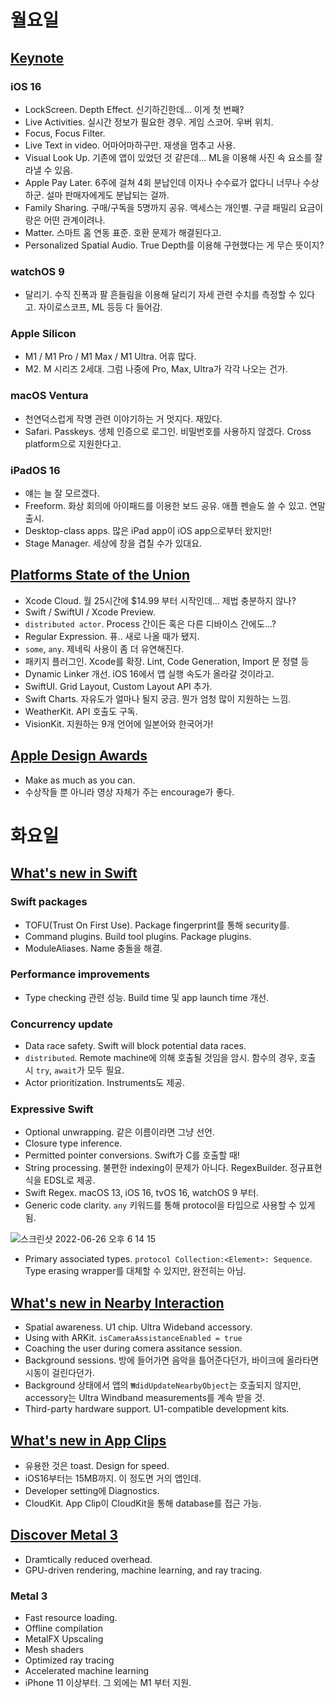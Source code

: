 # 월요일

## [Keynote](https://developer.apple.com/wwdc22/101)
### iOS 16
- LockScreen. Depth Effect. 신기하긴한데... 이게 첫 번째?
- Live Activities. 실시간 정보가 필요한 경우. 게임 스코어. 우버 위치.
- Focus, Focus Filter.
- Live Text in video. 어마어마하구만. 재생을 멈추고 사용.
- Visual Look Up. 기존에 앱이 있었던 것 같은데... ML을 이용해 사진 속 요소를 잘라낼 수 있음.
- Apple Pay Later. 6주에 걸쳐 4회 분납인데 이자나 수수료가 없다니 너무나 수상하군. 설마 판매자에게도 분납되는 걸까.
- Family Sharing. 구매/구독을 5명까지 공유. 액세스는 개인별. 구글 패밀리 요금이랑은 어떤 관계이려나.
- Matter. 스마트 홈 연동 표준. 호환 문제가 해결된다고.
- Personalized Spatial Audio. True Depth를 이용해 구현했다는 게 무슨 뜻이지?
### watchOS 9
- 달리기. 수직 진폭과 팔 흔들림을 이용해 달리기 자세 관련 수치를 측정할 수 있다고. 자이로스코프, ML 등등 다 들어감.
### Apple Silicon
- M1 / M1 Pro / M1 Max / M1 Ultra. 어휴 많다.
- M2. M 시리즈 2세대. 그럼 나중에 Pro, Max, Ultra가 각각 나오는 건가.
### macOS Ventura
- 천연덕스럽게 작명 관련 이야기하는 거 멋지다. 재밌다.
- Safari. Passkeys. 생체 인증으로 로그인. 비밀번호를 사용하지 않겠다. Cross platform으로 지원한다고.
### iPadOS 16
- 얘는 늘 잘 모르겠다.
- Freeform. 화상 회의에 아이패드를 이용한 보드 공유. 애플 펜슬도 쓸 수 있고. 연말 출시.
- Desktop-class apps. 많은 iPad app이 iOS app으로부터 왔지만!
- Stage Manager. 세상에 창을 겹칠 수가 있대요.

## [Platforms State of the Union](https://developer.apple.com/wwdc22/102)
- Xcode Cloud. 월 25시간에 $14.99 부터 시작인데... 제법 충분하지 않나?
- Swift / SwiftUI / Xcode Preview. 
- `distributed actor`. Process 간이든 혹은 다른 디바이스 간에도...?
- Regular Expression. 퓨.. 새로 나올 때가 됐지.
- `some`, `any`. 제네릭 사용이 좀 더 유연해진다.
- 패키지 플러그인. Xcode를 확장. Lint, Code Generation, Import 문 정렬 등
- Dynamic Linker 개선. iOS 16에서 앱 실행 속도가 올라갈 것이라고.
- SwiftUI. Grid Layout, Custom Layout API 추가.
- Swift Charts. 자유도가 얼마나 될지 궁금. 뭔가 엄청 많이 지원하는 느낌.
- WeatherKit. API 호출도 구독.
- VisionKit. 지원하는 9개 언어에 일본어와 한국어가!

## [Apple Design Awards](https://developer.apple.com/wwdc22/103)
- Make as much as you can.
- 수상작들 뿐 아니라 영상 자체가 주는 encourage가 좋다.

# 화요일

## [What's new in Swift](https://developer.apple.com/wwdc22/110354)
### Swift packages
- TOFU(Trust On First Use). Package fingerprint를 통해 security를.
- Command plugins. Build tool plugins. Package plugins.
- ModuleAliases. Name 충돌을 해결.
### Performance improvements
- Type checking 관련 성능. Build time 및 app launch time 개선.
### Concurrency update
- Data race safety. Swift will block potential data races.
- `distributed`. Remote machine에 의해 호출될 것임을 암시. 함수의 경우, 호출 시 `try`, `await`가 모두 필요.
- Actor prioritization. Instruments도 제공. 
### Expressive Swift
- Optional unwrapping. 같은 이름이라면 그냥 선언. 
- Closure type inference.
- Permitted pointer conversions. Swift가 C를 호출할 때!
- String processing. 불편한 indexing이 문제가 아니다. RegexBuilder. 정규표현식을 EDSL로 제공.
- Swift Regex. macOS 13, iOS 16, tvOS 16, watchOS 9 부터.
- Generic code clarity. `any` 키워드를 통해 protocol을 타입으로 사용할 수 있게 됨.

![스크린샷 2022-06-26 오후 6 14 15](https://user-images.githubusercontent.com/5267524/175807933-72254ca0-ac62-455d-b76d-03b55a97e36a.png)

- Primary associated types. `protocol Collection:<Element>: Sequence`. Type erasing wrapper를 대체할 수 있지만, 완전히는 아님.

## [What's new in Nearby Interaction](https://developer.apple.com/wwdc22/10008)
- Spatial awareness. U1 chip. Ultra Wideband accessory.
- Using with ARKit. `isCameraAssistanceEnabled = true`
- Coaching the user during comera assitance session.
- Background sessions. 방에 들어가면 음악을 틀어준다던가, 바이크에 올라타면 시동이 걸린다던가.
- Background 상태에서 앱의 `₩didUpdateNearbyObject`는 호출되지 않지만, accessory는 Ultra Windband measurements를 계속 받을 것.
- Third-party hardware support. U1-compatible development kits.

## [What's new in App Clips](https://developer.apple.com/wwdc22/10097)
- 유용한 것은 toast. Design for speed.
- iOS16부터는 15MB까지. 이 정도면 거의 앱인데.
- Developer setting에 Diagnostics.
- CloudKit. App Clip이 CloudKit을 통해 database를 접근 가능.

## [Discover Metal 3](https://developer.apple.com/wwdc22/10066)
- Dramtically reduced overhead.
- GPU-driven rendering, machine learning, and ray tracing.
### Metal 3
- Fast resource loading. 
- Offline compilation
- MetalFX Upscaling
- Mesh shaders
- Optimized ray tracing
- Accelerated machine learning
- iPhone 11 이상부터. 그 외에는 M1 부터 지원.